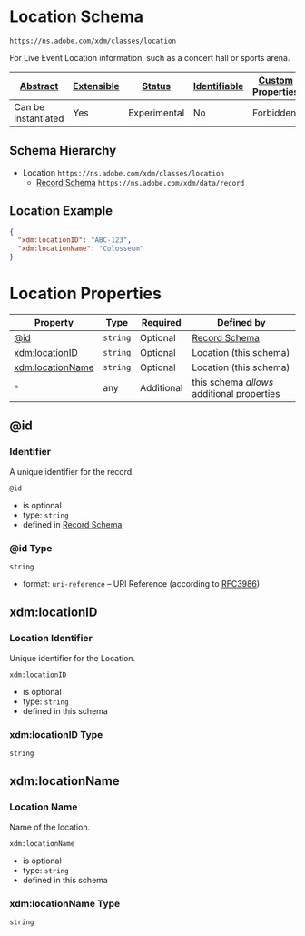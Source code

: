 
# Location Schema

```
https://ns.adobe.com/xdm/classes/location
```

For Live Event Location information, such as a concert hall or sports arena.

| [Abstract](../../abstract.md) | [Extensible](../../extensions.md) | [Status](../../status.md) | [Identifiable](../../id.md) | [Custom Properties](../../extensions.md) | [Additional Properties](../../extensions.md) | Defined In |
|-------------------------------|-----------------------------------|---------------------------|-----------------------------|------------------------------------------|----------------------------------------------|------------|
| Can be instantiated | Yes | Experimental | No | Forbidden | Permitted | [classes/location.schema.json](classes/location.schema.json) |
## Schema Hierarchy

* Location `https://ns.adobe.com/xdm/classes/location`
  * [Record Schema](../behaviors/record.schema.md) `https://ns.adobe.com/xdm/data/record`


## Location Example
```json
{
  "xdm:locationID": "ABC-123",
  "xdm:locationName": "Colosseum"
}
```

# Location Properties

| Property | Type | Required | Defined by |
|----------|------|----------|------------|
| [@id](#id) | `string` | Optional | [Record Schema](../behaviors/record.schema.md#id) |
| [xdm:locationID](#xdmlocationid) | `string` | Optional | Location (this schema) |
| [xdm:locationName](#xdmlocationname) | `string` | Optional | Location (this schema) |
| `*` | any | Additional | this schema *allows* additional properties |

## @id
### Identifier

A unique identifier for the record.

`@id`
* is optional
* type: `string`
* defined in [Record Schema](../behaviors/record.schema.md#id)

### @id Type


`string`
* format: `uri-reference` – URI Reference (according to [RFC3986](https://tools.ietf.org/html/rfc3986))






## xdm:locationID
### Location Identifier

Unique identifier for the Location.

`xdm:locationID`
* is optional
* type: `string`
* defined in this schema

### xdm:locationID Type


`string`






## xdm:locationName
### Location Name

Name of the location.

`xdm:locationName`
* is optional
* type: `string`
* defined in this schema

### xdm:locationName Type


`string`





